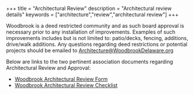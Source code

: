 +++
title = "Architectural Review"
description = "Architectural review details"
keywords = ["architecture","review","architectural review"]
+++

Woodbrook is a deed restricted community and as such board approval is necessary prior to any installation of improvements.  Examples of such improvements includes but is not limited to: patio/decks, fencing, additions, drive/walk additions.  Any questions regarding deed restrictions or potential projects should be emailed to  Architecture@WoodbrookDelaware.org

Below are links to the two pertinent association documents regarding Architectural Review and Approval:

* [Woodbrook Architectural Review Form](/doc/WoodbrookArchitecturalReviewForm_20181214.pdf)
* [Woodbrook Architectural Review Checklist](/doc/WoodbrookArchitecturalReviewChecklist_20181214.pdf)

</br>&nbsp;</br>
